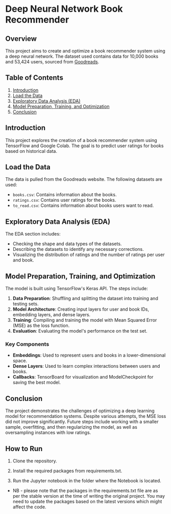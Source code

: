 # Deep Neural Network Book Recommender

## Overview

This project aims to create and optimize a book recommender system using a deep neural network. The dataset used contains data for 10,000 books and 53,424 users, sourced from [Goodreads](https://www.kaggle.com/zygmunt/goodbooks-10k).

## Table of Contents

1. [Introduction](#introduction)
2. [Load the Data](#load-the-data)
3. [Exploratory Data Analysis (EDA)](#exploratory-data-analysis-eda)
4. [Model Preparation, Training, and Optimization](#model-preparation-training-and-optimization)
5. [Conclusion](#conclusion)

## Introduction

This project explores the creation of a book recommender system using TensorFlow and Google Colab. The goal is to predict user ratings for books based on historical data.

## Load the Data

The data is pulled from the Goodreads website. The following datasets are used:
- `books.csv`: Contains information about the books.
- `ratings.csv`: Contains user ratings for the books.
- `to_read.csv`: Contains information about books users want to read.

## Exploratory Data Analysis (EDA)

The EDA section includes:
- Checking the shape and data types of the datasets.
- Describing the datasets to identify any necessary corrections.
- Visualizing the distribution of ratings and the number of ratings per user and book.

## Model Preparation, Training, and Optimization

The model is built using TensorFlow's Keras API. The steps include:
1. **Data Preparation**: Shuffling and splitting the dataset into training and testing sets.
2. **Model Architecture**: Creating input layers for user and book IDs, embedding layers, and dense layers.
3. **Training**: Compiling and training the model with Mean Squared Error (MSE) as the loss function.
4. **Evaluation**: Evaluating the model's performance on the test set.

### Key Components

- **Embeddings**: Used to represent users and books in a lower-dimensional space.
- **Dense Layers**: Used to learn complex interactions between users and books.
- **Callbacks**: TensorBoard for visualization and ModelCheckpoint for saving the best model.

## Conclusion

The project demonstrates the challenges of optimizing a deep learning model for recommendation systems. Despite various attempts, the MSE loss did not improve significantly. Future steps include working with a smaller sample, overfitting, and then regularizing the model, as well as oversampling instances with low ratings.

## How to Run

1. Clone the repository.

2. Install the required packages from requirements.txt.

3. Run the Jupyter notebook in the folder where the Notebook is located.

* NB - please note that the packages in the requirements.txt file are as per the stable version at the time of writing the original project. You may need to update the packages based on the latest versions which might affect the code.
